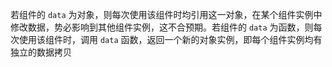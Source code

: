 若组件的 `data` 为对象，则每次使用该组件时均引用这一对象，在某个组件实例中修改数据，势必影响到其他组件实例，这不合预期。若组件的 `data` 为函数，则每次使用该组件时，调用 `data` 函数，返回一个新的对象实例，即每个组件实例均有独立的数据拷贝

